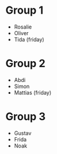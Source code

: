 # Group 1

- Rosalie 
- Oliver
- Tida (friday)

# Group 2

- Abdi
- Simon
- Mattias (friday)

# Group 3

- Gustav
- Frida
- Noak